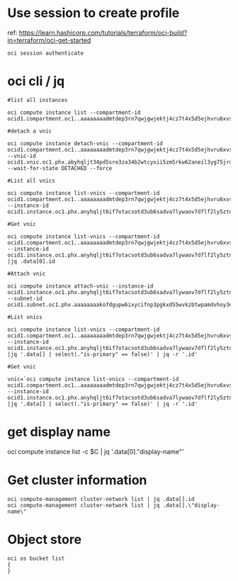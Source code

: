 # Use session to create profile
ref: https://learn.hashicorp.com/tutorials/terraform/oci-build?in=terraform/oci-get-started <br/>

```oci session authenticate```

# oci cli / jq
```
#list all instances

oci compute instance list --compartment-id ocid1.compartment.oc1..aaaaaaaadmtdep3rn7qwjgwjektj4cz7t4x5d5ejhvru6xvsqiqio5vfn6ha

#detach a vnic

oci compute instance detach-vnic --compartment-id ocid1.compartment.oc1..aaaaaaaadmtdep3rn7qwjgwjektj4cz7t4x5d5ejhvru6xvsqiqio5vfn6ha --vnic-id ocid1.vnic.oc1.phx.abyhqljt34pd5sre3za34b2wtcyxii5zm5rkw62aneil3yg75jrdl2jes4iq --wait-for-state DETACHED --force

#List all vnics

oci compute instance list-vnics --compartment-id ocid1.compartment.oc1..aaaaaaaadmtdep3rn7qwjgwjektj4cz7t4x5d5ejhvru6xvsqiqio5vfn6ha --instance-id ocid1.instance.oc1.phx.anyhqljt6if7otacsotd3ub6sadva7lywaov7dflf2ly5ztnf65knzgcwklq

#Get vnic

oci compute instance list-vnics --compartment-id ocid1.compartment.oc1..aaaaaaaadmtdep3rn7qwjgwjektj4cz7t4x5d5ejhvru6xvsqiqio5vfn6ha --instance-id ocid1.instance.oc1.phx.anyhqljt6if7otacsotd3ub6sadva7lywaov7dflf2ly5ztnf65knzgcwklq |jq .data[0].id

#Attach vnic

oci compute instance attach-vnic --instance-id ocid1.instance.oc1.phx.anyhqljt6if7otacsotd3ub6sadva7lywaov7dflf2ly5ztnf65knzgcwklq --subnet-id ocid1.subnet.oc1.phx.aaaaaaaakofdgupw6ixycifnp3pgkxd55wvkzbtwpamdvhoy3engqzekyfha

#List vnics

oci compute instance list-vnics --compartment-id ocid1.compartment.oc1..aaaaaaaadmtdep3rn7qwjgwjektj4cz7t4x5d5ejhvru6xvsqiqio5vfn6ha --instance-id ocid1.instance.oc1.phx.anyhqljt6if7otacsotd3ub6sadva7lywaov7dflf2ly5ztnf65knzgcwklq |jq '.data[] | select(."is-primary" == false)' | jq -r '.id'

#Get vnic

vnic=`oci compute instance list-vnics --compartment-id ocid1.compartment.oc1..aaaaaaaadmtdep3rn7qwjgwjektj4cz7t4x5d5ejhvru6xvsqiqio5vfn6ha --instance-id ocid1.instance.oc1.phx.anyhqljt6if7otacsotd3ub6sadva7lywaov7dflf2ly5ztnf65knzgcwklq |jq '.data[] | select(."is-primary" == false)' | jq -r '.id'
```
# get display name
 oci compute instance list -c $C | jq '.data[0]."display-name"'

# Get cluster information
```
oci compute-management cluster-network list | jq .data[].id
oci compute-management cluster-network list | jq .data[].\"display-name\"
```

# Object store

```
oci os bucket list
{
}
```
